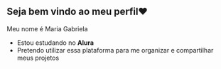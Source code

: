 ## Seja bem vindo ao meu perfil❤️

Meu nome é Maria Gabriela

- Estou estudando no **Alura**
- Pretendo utilizar essa plataforma para me organizar e compartilhar meus projetos
